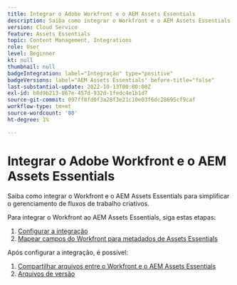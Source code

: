 ```yaml
---
title: Integrar o Adobe Workfront e o AEM Assets Essentials
description: Saiba como integrar o Workfront e o AEM Assets Essentials.
version: Cloud Service
feature: Assets Essentials
topic: Content Management, Integrations
role: User
level: Beginner
kt: null
thumbnail: null
badgeIntegration: label="Integração" type="positive"
badgeVersions: label="AEM Assets Essentials" before-title="false"
last-substantial-update: 2022-10-13T00:00:00Z
exl-id: b8d9b213-867e-457d-932d-1fedc4e1b1d7
source-git-commit: 097ff8fd0f3a28f3e21c10e03f6dc28695cf9caf
workflow-type: tm+mt
source-wordcount: '80'
ht-degree: 1%

---
```


# Integrar o Adobe Workfront e o AEM Assets Essentials

Saiba como integrar o Workfront e o AEM Assets Essentials para simplificar o gerenciamento de fluxos de trabalho criativos.

Para integrar o Workfront ao AEM Assets Essentials, siga estas etapas:

1. [Configurar a integração](./configure.md)
1. [Mapear campos do Workfront para metadados de Assets Essentials](./map-metadata.md)

Após configurar a integração, é possível:

1. [Compartilhar arquivos entre o Workfront e o AEM Assets Essentials](./link-send.md)
1. [Arquivos de versão](./versions.md)
